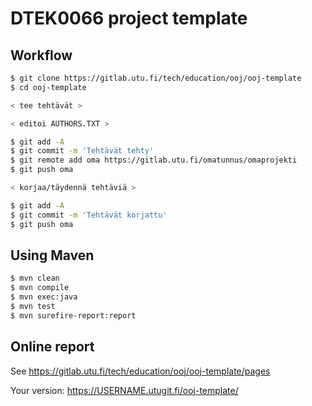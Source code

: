 # DTEK0066 project template

## Workflow

```bash
$ git clone https://gitlab.utu.fi/tech/education/ooj/ooj-template
$ cd ooj-template

< tee tehtävät >

< editoi AUTHORS.TXT >

$ git add -A
$ git commit -m 'Tehtävät tehty'
$ git remote add oma https://gitlab.utu.fi/omatunnus/omaprojekti
$ git push oma

< korjaa/täydennä tehtäviä >

$ git add -A
$ git commit -m 'Tehtävät korjattu'
$ git push oma
```

## Using Maven

```bash
$ mvn clean
$ mvn compile
$ mvn exec:java
$ mvn test
$ mvn surefire-report:report
```

## Online report

See <https://gitlab.utu.fi/tech/education/ooj/ooj-template/pages>
                                                                  
Your version: https://USERNAME.utugit.fi/ooj-template/
